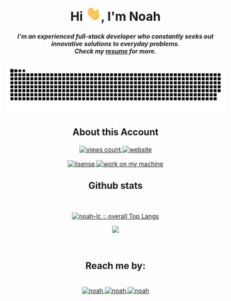<div align="center">
  <h1 align="center">Hi <img width="35" src="https://github.com/noah-lc/noah-lc/blob/main/assets/waving.gif">, I'm Noah </h1>
  <h5 align="center">I'm an experienced full-stack developer who constantly seeks out innovative solutions to everyday problems. <br /> Check my <a href="https://noah-lc.github.io/" target="_blank">resume</a> for more.</h5>
</div>
<div align="center">
  <a href="https://noah-lc.github.io/noah-lc/">
    <img src="https://github.com/Noah-Lc/noah-lc/blob/main/assets/grid-snake.svg" alt="snake" />
  </a>
</div>
<div>
  <h2 align="center">About this Account</h2>
  <p align="center">
    <a href="github.com/noah-lc" target="blank">
      <img align="center" src="https://komarev.com/ghpvc/?username=noah-lc&style=for-the-badge&label=PROFILE+VIEWS" height="25" alt="views count" />
    </a>
    <a href="https://noah-lc.github.io/">
      <img align="center" src="https://img.shields.io/website?down_message=offline&style=for-the-badge&up_message=online&url=https://noah-lc.github.io/" height="25" alt="website" />
    </a>
  </p>
  <p align="center">
    <a href="github.com/noah-lc" target="blank">
      <img align="center" src="https://img.shields.io/github/license/noah-lc/noah-lc?color=purple&style=for-the-badge" height="25" alt="lisense" />
    </a>
    <a href="github.com/noah-lc">
      <img align="center" src="https://forthebadge.com/images/badges/works-on-my-machine.svg" height="25" alt="work on my machine" />
    </a>
  </p>
</div>
<div>
  <h2 align="center"> Github stats </h2>
  <br />
  <p align="center">
    <a href="https://github.com/noah-lc/">
      <img src="https://github-readme-stats.vercel.app/api/top-langs/?username=noah-lc&langs_count=6&theme=gruvbox&layout=compact&hide_border=true" alt="noah-lc :: overall Top Langs " />
    </a>
  </p>
  <p align="center">
    <a href="https://github.com/noah-lc/">
      <img width="49.5%" src="https://github-readme-stats.vercel.app/api?username=noah-lc&show_icons=true&theme=gruvbox&hide_border=true" />
    </a>
  </p>
</div>
<br />
<div>
  <h2 align="center">Reach me by:</h2>
  <p align="center">
    <br />
    <a href="https://www.linkedin.com/in/nouh-belahcen-29a606194/" target="blank">
      <img align="center" src="https://img.shields.io/badge/linkedin-%231DA1F2.svg?style=for-the-badge&logo=linkedin&logoColor=white" alt="noah" height="30" />
    </a>
    <a href="mailto:noah.source@gmail.com" target="blank">
      <img align="center" src="https://img.shields.io/badge/gmail-EA4335.svg?style=for-the-badge&logo=gmail&logoColor=white" alt="noah" height="30" />
    </a>
    <a href="https://twitter.com/Nouh_lc" target="blank">
      <img align="center" src="https://img.shields.io/badge/twitter-1DA1F2.svg?style=for-the-badge&logo=twitter&logoColor=white" alt="noah" height="30" />
    </a>
  </p>
</div>
